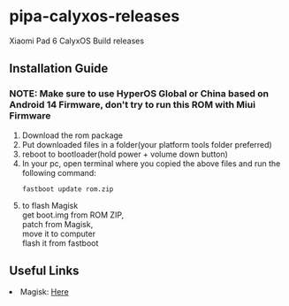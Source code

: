 # pipa-calyxos-releases
Xiaomi Pad 6 CalyxOS Build releases

<h2>Installation Guide</h1>
<div>
<h3>NOTE: Make sure to use HyperOS Global or China based on Android 14 Firmware, don't try to run this ROM with Miui Firmware</h2>
  <ol>
    <li>Download the rom package</li>
    <li>Put downloaded files in a folder(your platform tools folder preferred)</li>
    <li>reboot to bootloader(hold power + volume down button)</li>
    <li>In your pc, open terminal where you copied the above files and run the following command:</li>

    fastboot update rom.zip

<li>to flash Magisk<br> get boot.img from ROM ZIP,<br> patch from Magisk,<br> move it to computer <br>flash it from fastboot</li>
</div>

<h2>Useful Links</h1>
<li>Magisk:  <a href="https://github.com/topjohnwu/magisk/releases">Here</a></li>

<div>
</div>
<br>
